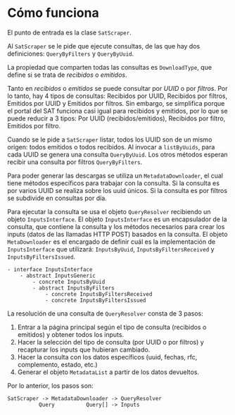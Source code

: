 # Cómo funciona

El punto de entrada es la clase `SatScraper`.

Al `SatScraper` se le pide que ejecute consultas, de las que hay dos definiciones: `QueryByFilters` y `QueryByUuid`.

La propiedad que comparten todas las consultas es `DownloadType`, que define si se trata de *recibidos* o *emitidos*.

Tanto en *recibidos* o *emitidos* se puede consultar por *UUID* o por *filtros*. Por lo tanto, hay 4 tipos de consultas:
Recibidos por UUID, Recibidos por filtros, Emitidos por UUID y Emitidos por filtros.
Sin embargo, se simplifica porque el portal del SAT funciona casi igual para recibidos y emitidos, por lo que se puede
reducir a 3 tipos: Por UUID (recibidos/emitidos), Recibidos por filtro, Emitidos por filtro.

Cuando se le pide a `SatScraper` listar, todos los UUID son de un mismo origen: todos emitidos o todos recibidos.
Al invocar a `listByUuids`, para cada UUID se genera una consulta `QueryByUuid`.
Los otros métodos esperan recibir una consulta por filtros `QueryByFilters`.

Para poder generar las descargas se utiliza un `MetadataDownloader`, el cual tiene métodos específicos para trabajar
con la consulta. Si la consulta es por varios UUID se realiza sobre los uuid únicos. Si la consulta es por filtros
se subdivide en consultas por día.

Para ejecutar la consulta se usa el objeto `QueryResolver` recibiendo un objeto `InputsInterface`.
El objeto `InputsInterface` es un encapsulador de la consulta, que contiene la consulta y los métodos necesarios
para crear los inputs (datos de las llamadas HTTP POST) basados en la consulta. El objeto `MetaDownloader` es el
encargado de definir cuál es la implementación de `InputsInterface` que utilizará: `InputsByUuid`,
`InputsByFiltersReceived` y `InputsByFiltersIssued`.

```text
- interface InputsInterface
    - abstract InputsGeneric
        - concrete InputsByUuid
        - abstract InputsByFilters
            - concrete InputsByFiltersReceived
            - concrete InputsByFiltersIssued
```

La resolución de una consulta de `QueryResolver` consta de 3 pasos:

1. Entrar a la página principal según el tipo de consulta (recibidos o emitidos) y obtener todos los inputs.
2. Hacer la selección del tipo de consulta (por UUID o por filtros) y recapturar los inputs que hubieran cambiado.
3. Hacer la consulta con los datos específicos (uuid, fechas, rfc, complemento, estado, etc.)
4. Generar el objeto `MetadataList` a partir de los datos devueltos.

Por lo anterior, los pasos son:

```text
SatScraper -> MetadataDownloader -> QueryResolver
          Query          Query[] -> Inputs
```


